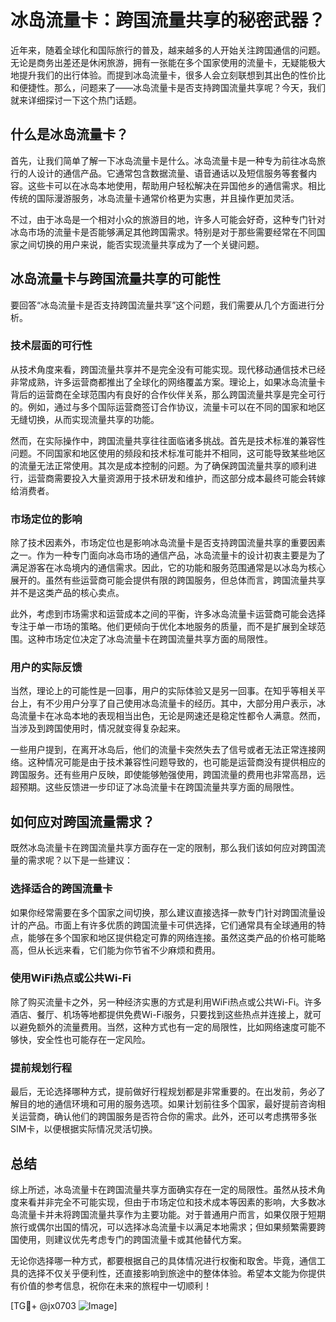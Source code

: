# 冰岛流量卡：跨国流量共享的秘密武器？

近年来，随着全球化和国际旅行的普及，越来越多的人开始关注跨国通信的问题。无论是商务出差还是休闲旅游，拥有一张能在多个国家使用的流量卡，无疑能极大地提升我们的出行体验。而提到冰岛流量卡，很多人会立刻联想到其出色的性价比和便捷性。那么，问题来了——冰岛流量卡是否支持跨国流量共享呢？今天，我们就来详细探讨一下这个热门话题。

## 什么是冰岛流量卡？

首先，让我们简单了解一下冰岛流量卡是什么。冰岛流量卡是一种专为前往冰岛旅行的人设计的通信产品。它通常包含数据流量、语音通话以及短信服务等套餐内容。这些卡可以在冰岛本地使用，帮助用户轻松解决在异国他乡的通信需求。相比传统的国际漫游服务，冰岛流量卡通常价格更为实惠，并且操作更加灵活。

不过，由于冰岛是一个相对小众的旅游目的地，许多人可能会好奇，这种专门针对冰岛市场的流量卡是否能够满足其他跨国需求。特别是对于那些需要经常在不同国家之间切换的用户来说，能否实现流量共享成为了一个关键问题。

## 冰岛流量卡与跨国流量共享的可能性

要回答“冰岛流量卡是否支持跨国流量共享”这个问题，我们需要从几个方面进行分析。

### 技术层面的可行性

从技术角度来看，跨国流量共享并不是完全没有可能实现。现代移动通信技术已经非常成熟，许多运营商都推出了全球化的网络覆盖方案。理论上，如果冰岛流量卡背后的运营商在全球范围内有良好的合作伙伴关系，那么跨国流量共享是完全可行的。例如，通过与多个国际运营商签订合作协议，流量卡可以在不同的国家和地区无缝切换，从而实现流量共享的功能。

然而，在实际操作中，跨国流量共享往往面临诸多挑战。首先是技术标准的兼容性问题。不同国家和地区使用的频段和技术标准可能并不相同，这可能导致某些地区的流量无法正常使用。其次是成本控制的问题。为了确保跨国流量共享的顺利进行，运营商需要投入大量资源用于技术研发和维护，而这部分成本最终可能会转嫁给消费者。

### 市场定位的影响

除了技术因素外，市场定位也是影响冰岛流量卡是否支持跨国流量共享的重要因素之一。作为一种专门面向冰岛市场的通信产品，冰岛流量卡的设计初衷主要是为了满足游客在冰岛境内的通信需求。因此，它的功能和服务范围通常是以冰岛为核心展开的。虽然有些运营商可能会提供有限的跨国服务，但总体而言，跨国流量共享并不是这类产品的核心卖点。

此外，考虑到市场需求和运营成本之间的平衡，许多冰岛流量卡运营商可能会选择专注于单一市场的策略。他们更倾向于优化本地服务的质量，而不是扩展到全球范围。这种市场定位决定了冰岛流量卡在跨国流量共享方面的局限性。

### 用户的实际反馈

当然，理论上的可能性是一回事，用户的实际体验又是另一回事。在知乎等相关平台上，有不少用户分享了自己使用冰岛流量卡的经历。其中，大部分用户表示，冰岛流量卡在冰岛本地的表现相当出色，无论是网速还是稳定性都令人满意。然而，当涉及到跨国使用时，情况就变得复杂起来。

一些用户提到，在离开冰岛后，他们的流量卡突然失去了信号或者无法正常连接网络。这种情况可能是由于技术兼容性问题导致的，也可能是运营商没有提供相应的跨国服务。还有些用户反映，即使能够勉强使用，跨国流量的费用也非常高昂，远超预期。这些反馈进一步印证了冰岛流量卡在跨国流量共享方面的局限性。

## 如何应对跨国流量需求？

既然冰岛流量卡在跨国流量共享方面存在一定的限制，那么我们该如何应对跨国流量的需求呢？以下是一些建议：

### 选择适合的跨国流量卡

如果你经常需要在多个国家之间切换，那么建议直接选择一款专门针对跨国流量设计的产品。市面上有许多优质的跨国流量卡可供选择，它们通常具有全球通用的特点，能够在多个国家和地区提供稳定可靠的网络连接。虽然这类产品的价格可能略高，但从长远来看，它们能为你节省不少麻烦和费用。

### 使用WiFi热点或公共Wi-Fi

除了购买流量卡之外，另一种经济实惠的方式是利用WiFi热点或公共Wi-Fi。许多酒店、餐厅、机场等地都提供免费Wi-Fi服务，只要找到这些热点并连接上，就可以避免额外的流量费用。当然，这种方式也有一定的局限性，比如网络速度可能不够快，安全性也可能存在一定风险。

### 提前规划行程

最后，无论选择哪种方式，提前做好行程规划都是非常重要的。在出发前，务必了解目的地的通信环境和可用的服务选项。如果计划前往多个国家，最好提前咨询相关运营商，确认他们的跨国服务是否符合你的需求。此外，还可以考虑携带多张SIM卡，以便根据实际情况灵活切换。

## 总结

综上所述，冰岛流量卡在跨国流量共享方面确实存在一定的局限性。虽然从技术角度来看并非完全不可能实现，但由于市场定位和技术成本等因素的影响，大多数冰岛流量卡并未将跨国流量共享作为主要功能。对于普通用户而言，如果仅限于短期旅行或偶尔出国的情况，可以选择冰岛流量卡以满足本地需求；但如果频繁需要跨国使用，则建议优先考虑专门的跨国流量卡或其他替代方案。

无论你选择哪一种方式，都要根据自己的具体情况进行权衡和取舍。毕竟，通信工具的选择不仅关乎便利性，还直接影响到旅途中的整体体验。希望本文能为你提供有价值的参考信息，祝你在未来的旅程中一切顺利！

[TG💪+ @jx0703 ![Image](https://github.com/user-attachments/assets/dbca1d08-cadb-493c-b0ec-ad6f7a83f270)]